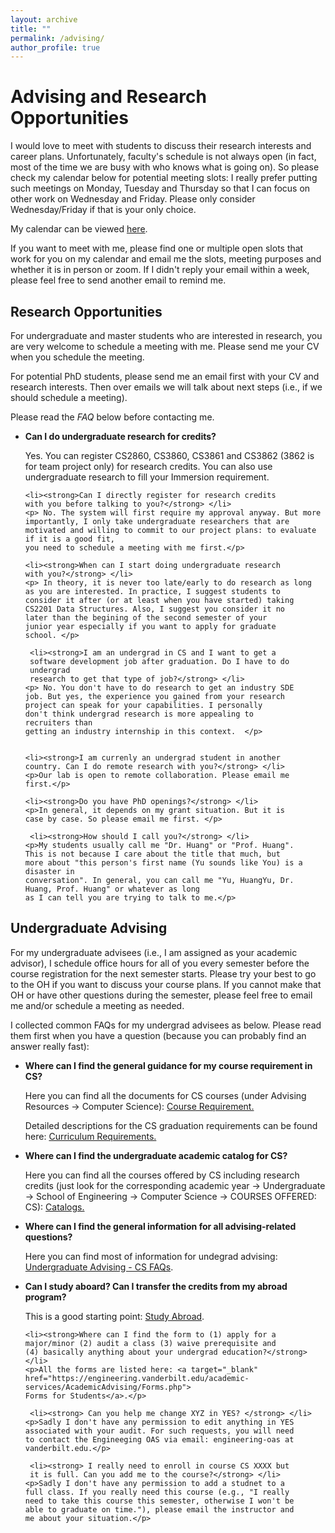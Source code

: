 ```yaml
---
layout: archive
title: ""
permalink: /advising/
author_profile: true
---
```

Advising and Research Opportunities
=====
I would love to meet with students to discuss their research
         interests and career plans. Unfortunately, faculty's schedule
         is not always open (in fact, most of the time we are busy with who
         knows what is going on). So please check my calendar below for
         potential meeting slots: I really prefer putting such meetings
         on Monday, Tuesday and Thursday so that I can focus on other
         work on Wednesday and Friday. Please only consider
         Wednesday/Friday if
         that is your only choice.
        
My calendar can be viewed <a href="https://outlook.office365.com/owa/calendar/4995ea572e414aa692d698811d83cdf7@Vanderbilt.Edu/c9ef7f81ed8b41438435d8cdd70dce1a2478064644761699759/calendar.html" target="_blank">here</a>.

If you want to meet with me, please find one or multiple
open slots that work for you on my
calendar and email me the slots, meeting purposes and
whether it is in person or zoom. If I didn't reply your email within a
week, please feel free to send another email to remind me.

 <h2>Research Opportunities </h2>
 For undergraduate and master students who are interested in research,
        you are very welcome to schedule a meeting with me. Please send
        me your CV when you schedule the meeting.

 For potential PhD students, please send me an email first
        with your CV and research interests. Then over emails we will
        talk about next steps (i.e., if we should schedule a meeting). 
        
 Please read the <em>FAQ</em> below
          before contacting me.
         
<!-- <h3> FAQ </h3> -->
 <ul>
    <li><strong>Can I do undergraduate research for
    credits?</strong> </li>
    <p> Yes. You can register CS2860, CS3860, CS3861 and CS3862
    (3862 is for team project only) for
    research credits. You can also use undergraduate research to
    fill
    your Immersion requirement.</p>

    <li><strong>Can I directly register for research credits
    with you before talking to you?</strong> </li>
    <p> No. The system will first require my approval anyway. But more
    importantly, I only take undergraduate researchers that are
    motivated and willing to commit to our project plans: to evaluate if it is a good fit,
    you need to schedule a meeting with me first.</p>

    <li><strong>When can I start doing undergraduate research
    with you?</strong> </li>
    <p> In theory, it is never too late/early to do research as long
    as you are interested. In practice, I suggest students to
    consider it after (or at least when you have started) taking
    CS2201 Data Structures. Also, I suggest you consider it no
    later than the begining of the second semester of your
    junior year especially if you want to apply for graduate
    school. </p>

     <li><strong>I am an undergrad in CS and I want to get a
     software development job after graduation. Do I have to do
     undergrad
     research to get that type of job?</strong> </li>
    <p> No. You don't have to do research to get an industry SDE
    job. But yes, the experience you gained from your research
    project can speak for your capabilities. I personally
    don't think undergrad research is more appealing to
    recruiters than
    getting an industry internship in this context.  </p>

    
    <li><strong>I am currenly an undergrad student in another
    country. Can I do remote research with you?</strong> </li>
    <p>Our lab is open to remote collaboration. Please email me
    first.</p>

    <li><strong>Do you have PhD openings?</strong> </li>
    <p>In general, it depends on my grant situation. But it is
    case by case. So please email me first. </p>

     <li><strong>How should I call you?</strong> </li>
    <p>My students usually call me "Dr. Huang" or "Prof. Huang".
    This is not because I care about the title that much, but
    more about "this person's first name (Yu sounds like You) is a disaster in
    conversation". In general, you can call me "Yu, HuangYu, Dr.
    Huang, Prof. Huang" or whatever as long
    as I can tell you are trying to talk to me.</p>



 </ul>


<h2>Undergraduate Advising </h2>
<p>For my undergraduate advisees (i.e., I am assigned as your
academic advisor), I schedule office hours for all of you every 
semester before the course registration for
the next semester starts. Please try your
best to go to the OH if you want to discuss your course
plans. If you cannot make that OH or have other questions
during the semester, please feel free to email me and/or schedule a meeting
as needed.</p>  

<p>I collected common FAQs for my undergrad advisees  as below. Please read
them first when you have a question (because you can
probably find an answer really fast):</p>



 <ul>
       <li><strong> Where can I find the general guidance for my
       course requirement in CS?</strong> </li>
    <p>Here you can find all the documents for CS courses (under
    Advising  Resources -> Computer Science): <a target="_blank"
 href="https://engineering.vanderbilt.edu/academic-services">Course
 Requirement.</a> </p>
    <p>Detailed descriptions for the CS graduation requirements
    can be found here: <a target="_blank"
 href="https://www.vanderbilt.edu/catalogs/kuali/undergraduate-23-24.php#/content/64766d03b47341001cb4f0a6">Curriculum 
 Requirements.</a> </p>


  <li><strong> Where can I find the undergraduate academic
  catalog for CS?</strong> </li>
    <p>Here you can find all the courses offered by CS including
    research credits (just look for the corresponding academic
    year -> Undergraduate -> School of Engineering -> Computer
    Science -> COURSES OFFERED: CS): <a target="_blank"
 href="https://registrar.vanderbilt.edu/catalogs/">Catalogs.</a> </p>


 <li><strong> Where can I find the general information for all
 advising-related questions?</strong> </li>
 <p>Here you can find most of information for undegrad advising: <a target="_blank"
 href="https://engineering.vanderbilt.edu/departments/computer-science/undergraduate-program/#faqs">Undergraduate
 Advising - CS FAQs</a>. </p>

 <li><strong> Can I study aboard? Can I transfer the credits
 from my abroad program?</strong> </li>
 <p> This is a good starting point: <a target="_blank"
 href="https://engineering.vanderbilt.edu/academics/undergraduate/study-abroad/">Study
 Abroad</a>. </p>





    <li><strong>Where can I find the form to (1) apply for a
    major/minor (2) audit a class (3) waive prerequisite and 
    (4) basically anything about your undergrad education?</strong> </li>
    <p>All the forms are listed here: <a target="_blank"
    href="https://engineering.vanderbilt.edu/academic-services/AcademicAdvising/Forms.php">
    Forms for Students</a>.</p>

     <li><strong> Can you help me change XYZ in YES? </strong> </li>
    <p>Sadly I don't have any permission to edit anything in YES
    associated with your audit. For such requests, you will need
    to contact the Engineeging OAS via email: engineering-oas at vanderbilt.edu.</p>

     <li><strong> I really need to enroll in course CS XXXX but
     it is full. Can you add me to the course?</strong> </li>
    <p>Sadly I don't have any permission to add a studnet to a
    full class. If you really need this course (e.g., "I really
    need to take this course this semester, otherwise I won't be
    able to graduate on time."), please email the instructor and
    me about your situation.</p>



</ul>



